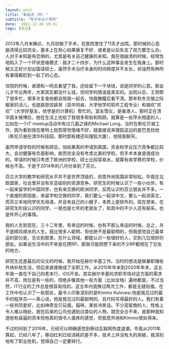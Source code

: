 ```yaml
---
layout: post
title: "新起点（中）" 
subtitle: "写于毕业十周年"
date:  2021-12-26 19:41
tags: [杂记]
---
```


2013年八月末确诊，九月初做了手术，在医院里住了11天才出院。那时候的心态崩溃得比较完全，基本上在担心如果康复不好、或者是以后失去了视力要怎么办。人对于未知是有恐惧的，尤其是有关自己健康的未知。我在很崩溃的时候，经常性地陷入了一个环状思维模式：我才二十四岁，为什么这种事会发生在我身上。那时候又正好计划出国读硕士，虽然手术治疗本身的时间跨度并不太长，却油然有种所有事情都赶到一起了的心态。

住院的时候，谢源和一鸣去看望了我，还给留下一千块钱，说是同学的心意。那会儿才毕业两年，大家其实都没什么钱，但同学的情谊是真实的。出院以后，王玥帮了很多忙，很多次复查他都会陪我一起去，怕我散瞳后看不清。那年秋冬交接之际搬家的活儿，也是姚思佳姚哥（高中同桌，大学他学的软件工程专业）和骆欢“欢欢”（大学好基友，他学是的计算机）帮忙的。室友雪仪，是香港人，那时正在清华国关做博后，她在生活上也给了我很多帮助和照顾。就算是一些萍水相逢的人，比如在一个IT meetup活动中有过几面之缘的Michael Long，当时在斯伦贝谢工作，因为看到我在推特上抱怨感觉情绪不好，就直接说来搜狐这边的星巴克找他（斯伦贝谢在清华科技园，那时那栋楼还叫搜狐大厦），他陪我聊天。

虽然申请学校的时候有顾忌，怕如果真的申请到美国，资金和学业压力竞争都比较大，会对健康有负面影响，故而完全没有考虑北美的学校，但手术本身是很成功的。申请的时候只考虑了欧洲的学校，硕士比较容易水，就算有收学费的学校，价格也不高。于是于2014年的八月份来到了芬兰。

芬兰大学的教学和研究水平并不是世界顶级的，但意外地氛围非常轻松。毕竟在北欧国家，社会里并没有东亚级别的资源竞争。研究生的时候认识了一些小伙伴，有一起来留学的中国同学，也有来交换的欧洲同学，反而认识的芬兰朋友并不多。一个直接的原因是，来留学和交换的同学，我们要么一起讲中文，要么一起讲英文，而芬兰本地同学优先母语，并且有自己的小圈子，本质上是排外的。现在想来，在研究生阶段认识的同学，一晃也是七年的老朋友了，和其中的不少人还有联系，也是件开心的事情。

我的人生到现在，三十二年里，有幸运的时候，也有不那么幸运的时候，总之，并不是顺风顺水的人生。我比很多人聪明，但也绝不是最聪明的，但我感觉自己最幸运的部分是，无论到那里，在什么领域，都能认识一些很好的人，交到几位很好的朋友。如果说生活中的不幸是在攒RP，那我可能把攒下来的不少RP都用在了交友的地方。

研究生还差最后的论文的时候，我开始在赫尔辛基工作。当时的想法是做兼职赚些外快补贴生活，但后来直接做成了全职工作。从2015年年末到2020年年末，这五年我一直在干自己的老本行，iOS开发。其实赫尔辛基的求职市场对这方面的需求并不高，岗位是有一些的，但绝非像其他一些方面（比如全栈）遍地都是，不过当然，IT行业的工作总是很容易找的。这五年内我换过两次工作，都是无缝衔接。在工作中也认识了一些朋友，最令人印象深刻的是Kimmo Kulovesi.他是我见过的最牛的程序员——真心话，他是我见过的最聪明的、且代码写得最好的人。我们有着一些共同爱好，比如神奇宝贝玩偶，猫咪，某些冷笑话。不少高智商的人，性格上令人难以相处，我在后来的公司也遇到过类似的人物，就完全合不来，是那种我知道他有装逼的资本但他真的很令人蛋疼的感觉，但我意外地和Kimmo很处得来。

不过时间到了2019年，已经可以明确感觉到移动互联网热度退潮，毕竟从2011年算起，已经八年了，移动红利已经消耗的差不多，技术上并没有大的突破，我深刻地有了职业危机，觉得自己一定要转行。